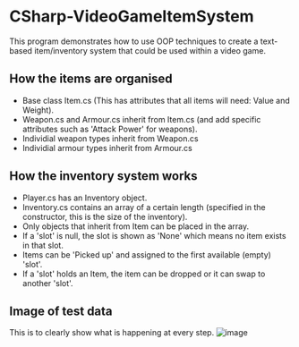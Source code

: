 # CSharp-VideoGameItemSystem

This program demonstrates how to use OOP techniques to create a text-based item/inventory system that could be used within a video game.

## How the items are organised
- Base class Item.cs (This has attributes that all items will need: Value and Weight).
- Weapon.cs and Armour.cs inherit from Item.cs (and add specific attributes such as 'Attack Power' for weapons).
- Individial weapon types inherit from Weapon.cs
- Individial armour types inherit from Armour.cs

## How the inventory system works
- Player.cs has an Inventory object.
- Inventory.cs contains an array of a certain length (specified in the constructor, this is the size of the inventory).
- Only objects that inherit from Item can be placed in the array.
- If a 'slot' is null, the slot is shown as 'None' which means no item exists in that slot.
- Items can be 'Picked up' and assigned to the first available (empty) 'slot'.
- If a 'slot' holds an Item, the item can be dropped or it can swap to another 'slot'.

## Image of test data
This is to clearly show what is happening at every step.
![image](https://user-images.githubusercontent.com/20408968/126556335-adb28e8f-65b6-4271-974a-9ea1972ff326.png)
